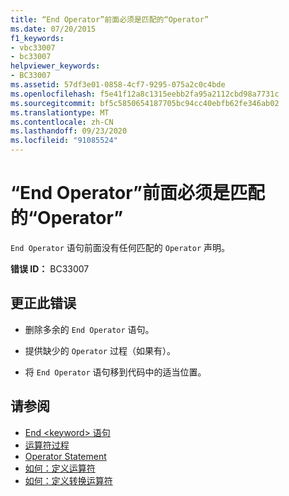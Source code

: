 ```yaml
---
title: “End Operator”前面必须是匹配的“Operator”
ms.date: 07/20/2015
f1_keywords:
- vbc33007
- bc33007
helpviewer_keywords:
- BC33007
ms.assetid: 57df3e01-0858-4cf7-9295-075a2c0c4bde
ms.openlocfilehash: f5e41f12a8c1315eebb2fa95a2112cbd98a7731c
ms.sourcegitcommit: bf5c5850654187705bc94cc40ebfb62fe346ab02
ms.translationtype: MT
ms.contentlocale: zh-CN
ms.lasthandoff: 09/23/2020
ms.locfileid: "91085524"
---
```

# <a name="end-operator-must-be-preceded-by-a-matching-operator"></a>“End Operator”前面必须是匹配的“Operator”

`End Operator` 语句前面没有任何匹配的 `Operator` 声明。  
  
 **错误 ID：** BC33007  
  
## <a name="to-correct-this-error"></a>更正此错误  
  
- 删除多余的 `End Operator` 语句。  
  
- 提供缺少的 `Operator` 过程（如果有）。  
  
- 将 `End Operator` 语句移到代码中的适当位置。  
  
## <a name="see-also"></a>请参阅

- [End \<keyword> 语句](../language-reference/statements/end-keyword-statement.md)
- [运算符过程](../programming-guide/language-features/procedures/operator-procedures.md)
- [Operator Statement](../language-reference/statements/operator-statement.md)
- [如何：定义运算符](../programming-guide/language-features/procedures/how-to-define-an-operator.md)
- [如何：定义转换运算符](../programming-guide/language-features/procedures/how-to-define-a-conversion-operator.md)
